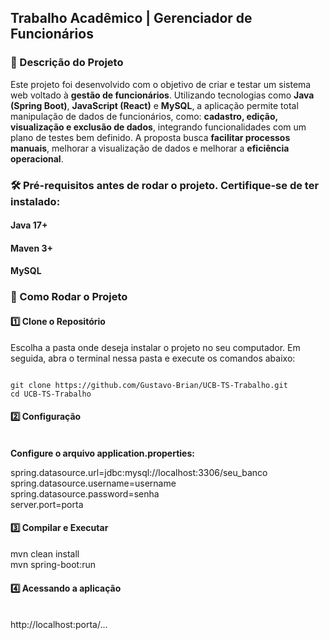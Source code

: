 <h2>Trabalho Acadêmico | Gerenciador de Funcionários</h2>

<h3>📝 Descrição do Projeto</h3> 

Este projeto foi desenvolvido com o objetivo de criar e testar um sistema web voltado à **gestão de funcionários**. Utilizando tecnologias como **Java (Spring Boot)**, **JavaScript (React)** e **MySQL**, a aplicação permite total manipulação de dados de funcionários, como: **cadastro, edição, visualização e exclusão de dados**, integrando funcionalidades com um plano de testes bem definido. A proposta busca **facilitar processos manuais**, melhorar a visualização de dados e melhorar a **eficiência operacional**.


<h3>🛠 Pré-requisitos antes de rodar o projeto. Certifique-se de ter instalado:</h3>

<h4>Java 17+</h4>

<h4>Maven 3+</h4>

<h4>MySQL</h4>

<h3>🚀 Como Rodar o Projeto</h3>

<h4>1️⃣ Clone o Repositório</h4>
<p>Escolha a pasta onde deseja instalar o projeto no seu computador. Em seguida, abra o terminal nessa pasta e execute os comandos abaixo:</p>

<pre><code>
git clone https://github.com/Gustavo-Brian/UCB-TS-Trabalho.git
cd UCB-TS-Trabalho
</code></pre>

<h4>2️⃣ Configuração</h4> <br>
<strong>Configure o arquivo application.properties:</strong>

spring.datasource.url=jdbc:mysql://localhost:3306/seu_banco <br>
spring.datasource.username=username <br>
spring.datasource.password=senha<br>
server.port=porta

<h4>3️⃣ Compilar e Executar</h4>

mvn clean install<br>
mvn spring-boot:run

<h4>4️⃣ Acessando a aplicação</h4> <br>
http://localhost:porta/...
